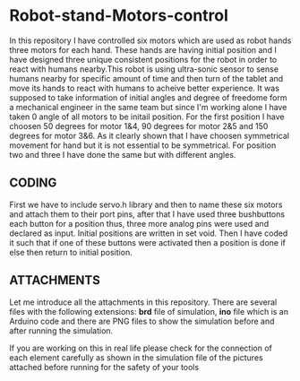 # Robot-stand-Motors-control
In this repository I have controlled six motors which are used as robot hands three motors for each hand. These hands are having initial position and I have designed three unique consistent positions for the robot in order to react with humans nearby.This robot is using ultra-sonic sensor to sense humans nearby for specific amount of time and then turn of the tablet and move its hands to react with humans to acheive better experience. It was supposed to take information of initial angles and degree of freedome form a mechanical engineer in the same team but since I'm working alone I have taken 0 angle of all motors to be initail position. For the first position I have choosen 50 degrees for motor 1&4, 90 degrees for motor 2&5 and 150 degrees for motor 3&6. As it clearly shown that I have choosen symmetrical movement for hand but it is not essential to be symmetrical. For position two and three I have done the same but with different angles.

## CODING
First we have to include servo.h library and then to name these six motors and attach them to their port pins, after that I have used three bushbuttons each button for a position thus, three more analog pins were used and declared as input. Initial positions are written in set void. Then I have coded it such that if one of these buttons were activated then a position is done if else then return to initial position.

## ATTACHMENTS
Let me introduce all the attachments in this repository. There are several files with the following extensions: **brd** file of simulation, **ino** file which is an Arduino code and there are PNG files to show the simulation before and after running the simulation.

If you are working on this in real life please check for the connection of each element carefully as shown in the simulation file of the pictures attached before running for the safety of your tools
     
